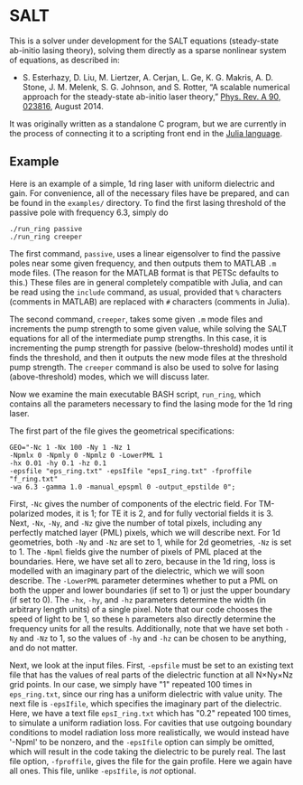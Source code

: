 # SALT

This is a solver under development for the SALT equations (steady-state
ab-initio lasing theory), solving them directly as a sparse nonlinear
system of equations, as described in:

* S. Esterhazy, D. Liu, M. Liertzer, A. Cerjan, L. Ge, K. G. Makris, A. D. Stone, J. M. Melenk, S. G. Johnson, and S. Rotter, “A scalable numerical approach for the steady-state ab-initio laser theory,” [Phys. Rev. A 90, 023816](http://journals.aps.org/pra/abstract/10.1103/PhysRevA.90.023816), August 2014.

It was originally written as a standalone C program, but we are 
currently in the process of connecting it to a scripting front end in
the [Julia language](http://julialang.org/).

## Example

Here is an example of a simple, 1d ring laser with uniform dielectric and
gain. For convenience, all of the necessary files have be prepared, and can 
be found in the `examples/` directory. To find the first lasing threshold of
the passive pole with frequency 6.3, simply do

    ./run_ring passive
    ./run_ring creeper

The first command, `passive`, uses a linear eigensolver to find the passive poles
near some given frequency, and then outputs them to MATLAB `.m` mode files. (The reason for the MATLAB format is that PETSc defaults to this.) These files
are in general completely compatible with Julia, and can be read using the
`include` command, as usual, provided that `%` characters (comments in MATLAB) are replaced with `#` characters (comments in Julia).

The second command, `creeper`, takes some given `.m` mode files and increments the pump strength to some given value, while solving the SALT equations for all of the intermediate pump strengths. In this case, it is incrementing the pump strength for passive (below-threshold) modes until it finds the threshold, and then it outputs the new mode files at the threshold pump strength. The `creeper` command is also be used to solve for lasing (above-threshold) modes, which we will discuss later.


Now we examine the main executable BASH script, `run_ring`, which contains all the parameters necessary to find the lasing
mode for the 1d ring laser. 

The first part of the file gives the geometrical specifications:

    GEO="-Nc 1 -Nx 100 -Ny 1 -Nz 1
    -Npmlx 0 -Npmly 0 -Npmlz 0 -LowerPML 1
    -hx 0.01 -hy 0.1 -hz 0.1
    -epsfile "eps_ring.txt" -epsIfile "epsI_ring.txt" -fproffile "f_ring.txt"
    -wa 6.3 -gamma 1.0 -manual_epspml 0 -output_epstilde 0";

First, `-Nc` gives the
number of components of the electric field. For TM-polarized modes, it is 1;
for TE it is 2, and for fully vectorial fields it is 3. Next, `-Nx`, `-Ny`,
and `-Nz` give the number of total pixels, including any perfectly matched layer (PML) pixels, which we will describe next. For 1d geometries, both `-Ny` and `-Nz` are set to 1, while for 2d geometries, `-Nz` is set to 1. The `-Npml` fields give the number of pixels of PML placed at the boundaries. Here, we have set all to zero, because in the 1d ring, loss is modelled with an imaginary part of the dielectric, which we will soon describe. The `-LowerPML` parameter determines whether to put a PML on both the upper and lower boundaries (if set to 1) or just the upper boundary (if set to 0). The `-hx`, `-hy`, and `-hz` parameters determine the width (in arbitrary length units) of a single pixel. Note that our code chooses the speed of light to be 1, so these `h` parameters also directly determine the frequency units for all the results. Additionally, note that we have set both `-Ny` and `-Nz` to 1, so the values of `-hy` and `-hz` can be chosen to be anything, and do not matter. 

Next, we look at the input files. First, `-epsfile` must be set to an existing
text file that has the values of real parts of the dielectric function at all N×Ny×Nz grid points. In our case, we simply have "1" repeated 100 times in `eps_ring.txt`, since our ring has a uniform dielectric with value unity. The next file is `-epsIfile`, which specifies the imaginary part of the dielectric. Here, we have a text file `epsI_ring.txt` which has "0.2" repeated 100 times, to simulate a uniform radiation loss. For cavities that use outgoing boundary conditions to model radiation loss more realistically, we would instead have '-Npml' to be nonzero, and the `-epsIfile` option can simply be omitted, which will result in the code taking the dielectric to be purely real. The last file option, `-fproffile`, gives the file for the gain profile. Here we again have all ones. This file, unlike `-epsIfile`, is *not* optional.

 
